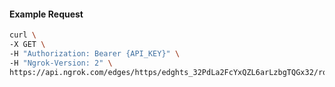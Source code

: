 <!-- Code generated for API Clients. DO NOT EDIT. -->

#### Example Request

```bash
curl \
-X GET \
-H "Authorization: Bearer {API_KEY}" \
-H "Ngrok-Version: 2" \
https://api.ngrok.com/edges/https/edghts_32PdLa2FcYxQZL6arLzbgTQGx32/routes/edghtsrt_32PdLXZrbZOEMrYqYBsbdWt8DQ8/saml
```
